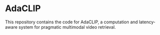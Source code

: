 # AdaCLIP
This repository contains the code for AdaCLIP, a computation and latency-aware system for pragmatic multimodal video retrieval.
